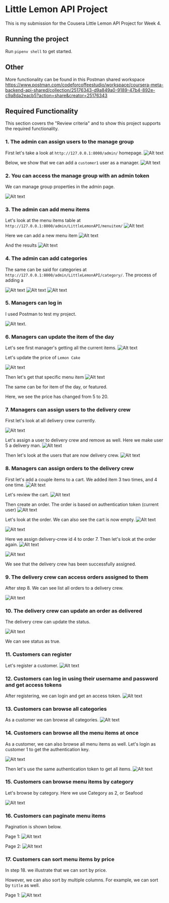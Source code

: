 # Little Lemon API Project
This is my submission for the Cousera Little Lemon API Project for Week 4.

## Running the project
Run `pipenv shell` to get started.

## Other
More functionality can be found in this Postman shared workspace https://www.postman.com/codeforcoffeestudio/workspace/coursera-meta-backend-api-shared/collection/25176343-d9a849a0-9189-47b4-892e-c9a8da2eacb5?action=share&creator=25176343


## Required Functionality
This section covers the "Review criteria" and to show this project supports the required functionality.

### 1. The admin can assign users to the manage group
First let's take a look at `http://127.0.0.1:8000/admin/` homepage.
![Alt text](./static/image1.png)

Below, we show that we can add a `customer1` user as a manager.
![Alt text](./static/image2.png)

### 2. You can access the manage group with an admin token
We can manage group properties in the admin page.

![Alt text](./static/image30.png)

### 3. The admin can add menu items
Let's look at the menu items table at `http://127.0.0.1:8000/admin/LittleLemonAPI/menuitem/`
![Alt text](./static/image3.png)

Here we can add a new menu item
![Alt text](./static/image4.png)

And the results
![Alt text](./static/image5.png)

### 4. The admin can add categories
The same can be said for categories at `http://127.0.0.1:8000/admin/LittleLemonAPI/category/`. The process of adding a 

![Alt text](./static/image6.png)
![Alt text](./static/image7.png)
![Alt text](./static/image8.png)

### 5. Managers can log in
I used Postman to test my project. 

![Alt text](./static/image9.png). 

### 6. Managers can update the item of the day
Let's see first manager's getting all the current items.
![Alt text](./static/image10.png)

Let's update the price of `Lemon Cake`

![Alt text](./static/image11.png)

Then let's get that specific menu item
![Alt text](./static/image12.png)

The same can be for item of the day, or featured.

Here, we see the price has changed from 5 to 20.
### 7. Managers can assign users to the delivery crew
First let's look at all delivery crew currently.

![Alt text](./static/image31.png)

Let's assign a user to delivery crew and remove as well. Here we make user 5 a delivery man.
![Alt text](./static/image32.png)

Then let's look at the users that are now delivery crew.
![Alt text](./static/image33.png)



### 8. Managers can assign orders to the delivery crew
First let's add a couple items to a cart. We added item 3 two times, and 4 one time.
![Alt text](./static/image21.png)

Let's review the cart.
![Alt text](./static/image22.png)

Then create an order. The order is based on authentication token (current user)
![Alt text](./static/image23.png)

Let's look at the order. We can also see the cart is now empty.
![Alt text](./static/image24.png)

![Alt text](./static/image25.png)

Here we assign delivery-crew id 4 to order 7. Then let's look at the order again.
![Alt text](./static/image26.png)

![Alt text](./static/image27.png)

We see that the delivery crew has been successfully assigned.

### 9. The delivery crew can access orders assigned to them
After step 8. We can see list all orders to a delivery crew.

![Alt text](./static/image28.png)

### 10. The delivery crew can update an order as delivered
The delivery crew can update the status.

![Alt text](./static/image29.png)

We can see status as true.

### 11. Customers can register
Let's register a customer. 
![Alt text](./static/image13.png)


### 12. Customers can log in using their username and password and get access tokens
After registering, we can login and get an access token. 
![Alt text](./static/image14.png)

### 13. Customers can browse all categories
As a customer we can browse all categories.
![Alt text](./static/image15.png)

### 14. Customers can browse all the menu items at once
As a customer, we can also browse all menu items as well. Let's login as customer 1 to get the authentication key.

![Alt text](./static/image16.png)

Then let's use the same authentication token to get all items.
![Alt text](./static/image17.png)

### 15. Customers can browse menu items by category
Let's browse by category. Here we use Category as 2, or Seafood

![Alt text](./static/image34.png)



### 16. Customers can paginate menu items
Pagination is shown below.

Page 1:
![Alt text](./static/image18.png)

Page 2:
![Alt text](./static/image19.png)


### 17. Customers can sort menu items by price
In step 18. we illustrate that we can sort by price.

However, we can also sort by multiple columns. For example, we can sort by `title` as well.

Page 1:
![Alt text](./static/image20.png)